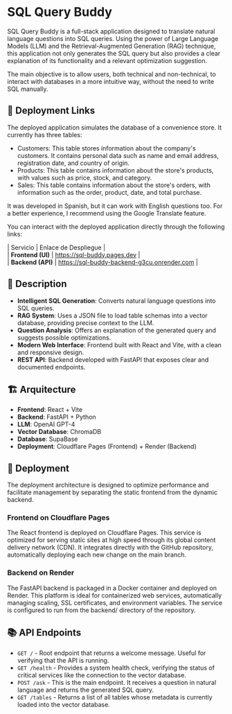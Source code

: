 # SQL Query Buddy

SQL Query Buddy is a full-stack application designed to translate natural language questions into SQL queries. Using the power of Large Language Models (LLM) and the Retrieval-Augmented Generation (RAG) technique, this application not only generates the SQL query but also provides a clear explanation of its functionality and a relevant optimization suggestion.

The main objective is to allow users, both technical and non-technical, to interact with databases in a more intuitive way, without the need to write SQL manually.

## 🔗 Deployment Links

The deployed application simulates the database of a convenience store. It currently has three tables:
- Customers: This table stores information about the company's customers. It contains personal data such as name and email address, registration date, and country of origin.
- Products: This table contains information about the store's products, with values ​​such as price, stock, and category.
- Sales: This table contains information about the store's orders, with information such as the order, product, date, and total purchase.

It was developed in Spanish, but it can work with English questions too. For a better experience, I recommend using the Google Translate feature.

You can interact with the deployed application directly through the following links:

| Servicio          | Enlace de Despliegue                          |  
| **Frontend (UI)** | https://sql-buddy.pages.dev                   |  
| **Backend (API)** | https://sql-buddy-backend-g3cu.onrender.com   |  

## 📝 Description

- **Intelligent SQL Generation**: Converts natural language questions into SQL queries.
- **RAG System**: Uses a JSON file to load table schemas into a vector database, providing precise context to the LLM.
- **Question Analysis**: Offers an explanation of the generated query and suggests possible optimizations.
- **Modern Web Interface**: Frontend built with React and Vite, with a clean and responsive design.
- **REST API**: Backend developed with FastAPI that exposes clear and documented endpoints.

## 🏗️ Arquitecture

- **Frontend**: React + Vite
- **Backend**: FastAPI + Python
- **LLM**: OpenAI GPT-4
- **Vector Database**: ChromaDB
- **Database**: SupaBase
- **Deployment**: Cloudflare Pages (Frontend) + Render (Backend)

## 🚀 Deployment

The deployment architecture is designed to optimize performance and facilitate management by separating the static frontend from the dynamic backend.

### Frontend on Cloudflare Pages
The React frontend is deployed on Cloudflare Pages. This service is optimized for serving static sites at high speed through its global content delivery network (CDN). It integrates directly with the GitHub repository, automatically deploying each new change on the main branch.

### Backend on Render
The FastAPI backend is packaged in a Docker container and deployed on Render. This platform is ideal for containerized web services, automatically managing scaling, SSL certificates, and environment variables. The service is configured to run from the backend/ directory of the repository.

## 📚 API Endpoints

- `GET /` - Root endpoint that returns a welcome message. Useful for verifying that the API is running.
- `GET /health` - Provides a system health check, verifying the status of critical services like the connection to the vector database.
- `POST /ask` - This is the main endpoint. It receives a question in natural language and returns the generated SQL query.
- `GET /tables` - Returns a list of all tables whose metadata is currently loaded into the vector database.
